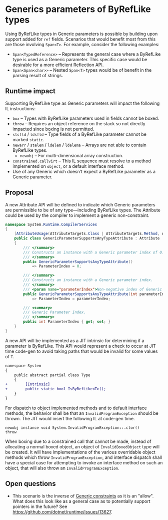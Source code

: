 # Generics parameters of ByRefLike types

Using ByRefLike types in Generic parameters is possible by building upon support added for `ref` fields. Scenarios that would benefit most from this are those involving `Span<T>`. For example, consider the following examples:

- `Span<TypedReference>` &ndash; Represents the general case where a ByRefLike type is used as a Generic parameter. This specific case would be desirable for a more efficient Reflection API.
- `Span<Span<char>>` &ndash; Nested `Span<T>` types would be of benefit in the parsing result of strings.

## Runtime impact

Supporting ByRefLike type as Generic parameters will impact the following IL instructions:

- `box` &ndash; Types with ByRefLike parameters used in fields cannot be boxed.
- `throw` &ndash; Requires an object reference on the stack so not directly impacted since boxing is not permitted.
- `stsfld` / `ldsfld` &ndash; Type fields of a ByRefLike parameter cannot be marked `static`.
- `newarr` / `stelem` / `ldelem` / `ldelema` &ndash; Arrays are not able to contain ByRefLike types.
    - `newobj` &ndash; For multi-dimensional array construction.
- `constrained.callvirt` &ndash; This IL sequence must resolve to a method implemented on `object`, or a default interface method.
- Use of any Generic which doesn’t expect a ByRefLike parameter as a Generic parameter.

## Proposal

A new Attribute API will be defined to indicate which Generic parameters are permissible to be of any type&mdash;including ByRefLike types. The Attribute could be used by the compiler to implement a generic non-constraint.

```csharp
namespace System.Runtime.CompilerServices
{
    [AttributeUsage(AttributeTargets.Class | AttributeTargets.Method, AllowMultiple = true)]
    public class GenericParameterSupportsAnyTypeAttribute : Attribute
    {
        /// </summary>
        /// Constructs an instance with a Generic parameter index of 0.
        /// </summary>
        public GenericParameterSupportsAnyTypeAttribute()
            => ParameterIndex = 0;

        /// </summary>
        /// Constructs an instance with a Generic parameter index.
        /// </summary>
        /// <param name="parameterIndex">Non-negative index of Generic parameter to apply to.</param>
        public GenericParameterSupportsAnyTypeAttribute(int parameterIndex)
            => ParameterIndex = parameterIndex;

        /// <summary>
        /// Generic Parameter Index.
        /// </summary>
        public int ParameterIndex { get; set; }
    }
}
```

A new API will be implemented as a JIT intrinsic for determining if a parameter is ByRefLike. This API would represent a check to occur at JIT time code-gen to avoid taking paths that would be invalid for some values of `T`.

```diff
namespace System
{
    public abstract partial class Type
    {
+        [Intrinsic]
+        public static bool IsByRefLike<T>();
    }
}
```

For dispatch to object implemented methods and to default interface methods, the behavior shall be that an `InvalidProgramException` should be thrown. The JIT would insert the following IL at code-gen time.

```
newobj instance void System.InvalidProgramException::.ctor()
throw
```

When boxing due to a constrained call that cannot be made, instead of allocating a normal boxed object, an object of `InvalidBoxedObject` type will be created. It will have implementations of the various overridable object methods which throw `InvalidProgramException`, and interface dispatch shall have a special case for attempting to invoke an interface method on such an object, that will also throw an `InvalidProgramException`.

## Open questions

- This scenario is the inverse of [Generic constraints](https://docs.microsoft.com/dotnet/csharp/programming-guide/generics/constraints-on-type-parameters) as it is an "allow". What does this look like as a general case as to potentially support pointers in the future? See https://github.com/dotnet/runtime/issues/13627.
